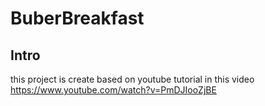 # BuberBreakfast

## Intro
this project is create based on youtube tutorial in this video https://www.youtube.com/watch?v=PmDJIooZjBE
